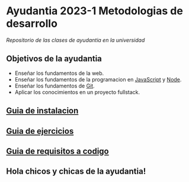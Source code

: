 # Ayudantia 2023-1 Metodologias de desarrollo

_Repositorio de las clases de ayudantia en la universidad_

## Objetivos de la ayudantia

- Enseñar los fundamentos de la web.
- Enseñar los fundamentos de la programacion en [JavaScript](./JavaScript/Fundamentos/Fundamentos.md) y [Node](./Node/Fundamentos.md).
- Enseñar los fundamentos de [Git](./Git/Git.md).
- Aplicar los conocimientos en un proyecto fullstack.

## [Guia de instalacion](./Instalacion/Instalacion.md)
## [Guia de ejercicios](./Ejercicios/Ejercicios.md)
## [Guia de requisitos a codigo](./Requisitos/Requisitos.md)

## Hola chicos y chicas de la ayudantia!
